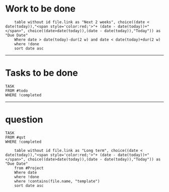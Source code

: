
# Work to be done
```dataview
	table without id file.link as "Next 2 weeks", choice((date < date(today)),"<span style='color:red;'>"+ (date - date(today))+"</span>", choice((date>date(today)),(date - date(today)),"Today")) as "Due Date"
	Where date > date(today)-dur(2 w) and date < date(today)+dur(2 w)
	where !done
	sort date asc
```
---
# Tasks to be done
```dataview
TASK
FROM #todo 
WHERE !completed
```
---

# question 
```dataview
TASK
FROM #qst
WHERE !completed
```








```dataview
	table without id file.link as "Long term", choice((date < date(today)),"<span style='color:red;'>"+ (date - date(today))+"</span>", choice((date>date(today)),(date - date(today)),"Today")) as "Due Date" 
	from #Project 
	Where date 
	where !done
	where !contains(file.name, "template")
	sort date asc
```





